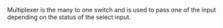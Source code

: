 Multiplexer is the many to one switch and is used to pass one of the input depending on the status of the select input.